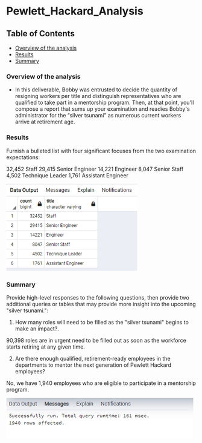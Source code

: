 # Pewlett_Hackard_Analysis

## Table of Contents

- [Overview of the analysis](#overview-of-the-analysis)
- [Results](#results)
- [Summary](#summary)

### Overview of the analysis
- In this deliverable, Bobby was entrusted to decide the quantity of resigning workers per title and distinguish representatives who are qualified to take part in a mentorship program. Then, at that point, you'll compose a report that sums up your examination and readies Bobby's administrator for the “silver tsunami”  as numerous current workers arrive at retirement age.

### Results
Furnish a bulleted list with four significant focuses from the two examination expectations:

32,452 Staff
29,415 Senior Engineer
14,221 Engineer
8,047 Senior Staff
4,502 Technique Leader
1,761 Assistant Engineer

![result challenge](image/result_challenge.png)

### Summary

Provide high-level responses to the following questions, then provide two additional queries or tables that may provide more insight into the upcoming "silver tsunami.":

1) How many roles will need to be filled as the "silver tsunami" begins to make an impact?.

90,398 roles are in urgent need to be filled out as soon as the workforce starts retiring at any given time.

2) Are there enough qualified, retirement-ready employees in the departments to mentor the next generation of Pewlett Hackard employees?

No, we have 1,940 employees who are eligible to participate in a mentorship program.

![summary challenge](image/summary_challenge.png)
